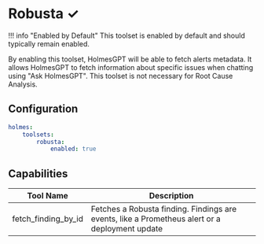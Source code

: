 # Robusta ✓

!!! info "Enabled by Default"
    This toolset is enabled by default and should typically remain enabled.

By enabling this toolset, HolmesGPT will be able to fetch alerts metadata. It allows HolmesGPT to fetch information about specific issues when chatting using "Ask HolmesGPT". This toolset is not necessary for Root Cause Analysis.

## Configuration

```yaml
holmes:
    toolsets:
        robusta:
            enabled: true
```

## Capabilities

| Tool Name | Description |
|-----------|-------------|
| fetch_finding_by_id | Fetches a Robusta finding. Findings are events, like a Prometheus alert or a deployment update |
